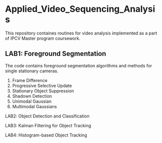 # Applied_Video_Sequencing_Analysis

This repository containes routines for video analysis implemented as a part of IPCV Master program coursework. 

## LAB1: Foreground Segmentation
The code contains foreground segmentation algorithms and methods for single stationary cameras.
1. Frame Difference
2. Progressive Selective Update
3. Stationary Object Suppression
4. Shadown Detection
5. Unimodal Gaussian
6. Multimodal Gaussians

LAB2: Object Detection and Classification

LAB3: Kalman Filtering for Object Tracking

LAB4: Histogram-based Object Tracking
